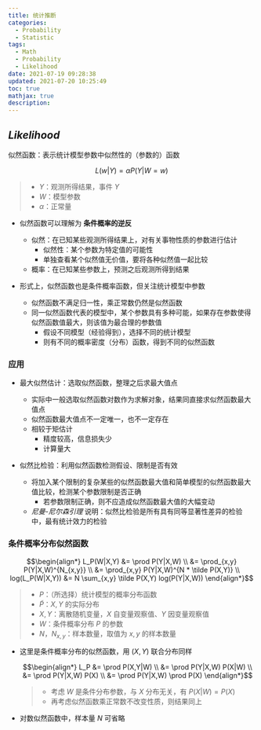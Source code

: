 ```yaml
---
title: 统计推断
categories:
  - Probability
  - Statistic
tags:
  - Math
  - Probability
  - Likelihood
date: 2021-07-19 09:28:38
updated: 2021-07-20 10:25:49
toc: true
mathjax: true
description: 
---
```


##	*Likelihood*

似然函数：表示统计模型参数中似然性的（参数的）函数

$$
L(w|Y) = \alpha P(Y|W=w)
$$

> - $Y$：观测所得结果，事件 $Y$
> - $W$：模型参数
> - $\alpha$：正常量

-	似然函数可以理解为 **条件概率的逆反**
	-	似然：在已知某些观测所得结果上，对有关事物性质的参数进行估计
		-	似然性：某个参数为特定值的可能性
		-	单独查看某个似然值无价值，要将各种似然值一起比较
	-	概率：在已知某些参数上，预测之后观测所得到结果

-	形式上，似然函数也是条件概率函数，但关注统计模型中参数
	-	似然函数不满足归一性，乘正常数仍然是似然函数
	-	同一似然函数代表的模型中，某个参数具有多种可能，如果存在参数使得似然函数值最大，则该值为最合理的参数值
		-	假设不同模型（经验得到），选择不同的统计模型
		-	则有不同的概率密度（分布）函数，得到不同的似然函数

###	应用

-	最大似然估计：选取似然函数，整理之后求最大值点
	-	实际中一般选取似然函数对数作为求解对象，结果同直接求似然函数最大值点
	-	似然函数最大值点不一定唯一，也不一定存在
	-	相较于矩估计
		-	精度较高，信息损失少
		-	计算量大

-	似然比检验：利用似然函数检测假设、限制是否有效
	-	将加入某个限制的复杂某些的似然函数最大值和简单模型的似然函数最大值比较，检测某个参数限制是否正确
		-	若参数限制正确，则不应造成似然函数最大值的大幅变动
	-	*尼曼-尼尔森引理* 说明：似然比检验是所有具有同等显著性差异的检验中，最有统计效力的检验

###	条件概率分布似然函数

$$\begin{align*}
L_P(W|X,Y) &= \prod P(Y|X,W) \\
&= \prod_{x,y} P(Y|X,W)^{N_{x,y}} \\
&= \prod_{x,y} P(Y|X,W)^{N * \tilde P(X,Y)} \\
log(L_P(W|X,Y)) &= N \sum_{x,y} \tilde P(X,Y) log(P(Y|X,W))
\end{align*}$$

> - $P$：（所选择）统计模型的概率分布函数
> - $\tilde P$：$X,Y$ 的实际分布
> - $X,Y$：离散随机变量，$X$ 自变量观察值、$Y$ 因变量观察值
> - $W$：条件概率分布 $P$ 的参数
> - $N$，$N_{x,y}$：样本数量，取值为 $x,y$ 的样本数量

-	这里是条件概率分布的似然函数，用 $(X,Y)$ 联合分布同样

	$$\begin{align*}
	L_P &= \prod P(X,Y|W) \\
	&= \prod P(Y|X,W) P(X|W) \\
	&= \prod P(Y|X,W) P(X) \\
	&= \prod P(Y|X,W) \prod P(X)
	\end{align*}$$

	> - 考虑 $W$ 是条件分布参数，与 $X$ 分布无关，有 $P(X|W) = P(X)$
	> - 再考虑似然函数乘正常数不改变性质，则结果同上

-	对数似然函数中，样本量 $N$ 可省略

